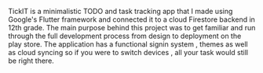 TickIT is a minimalistic TODO and task tracking app that I made using Google's Flutter framework and connected it to a cloud Firestore backend in 12th grade. The main purpose behind this project was to get familiar and run through the full development process from design to deployment on the play store. The application has a functional signin system , themes as well as cloud syncing so if you were to switch devices , all your task would still be right there.
